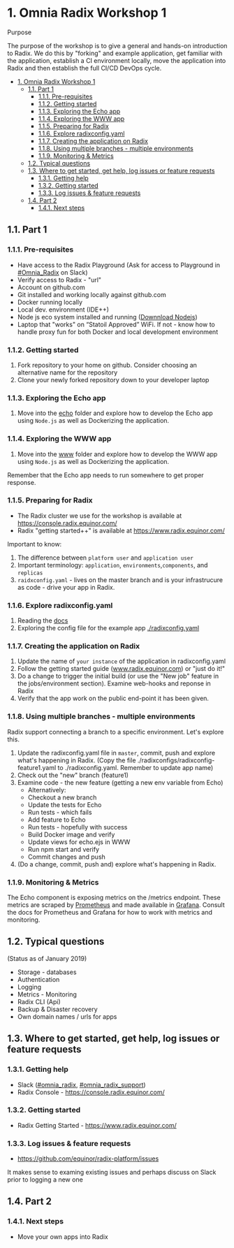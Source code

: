  <!-- markdownlint-disable MD014 MD007 MD034-->

# 1. Omnia Radix Workshop 1

Purpose

The purpose of the workshop is to give a general and hands-on introduction to Radix. We do this by "forking" and example application, get familiar with the application, establish a CI environment locally, move the application into Radix and then establish the full CI/CD DevOps cycle.

<!-- TOC -->

- [1. Omnia Radix Workshop 1](#1-omnia-radix-workshop-1)
  - [1.1. Part 1](#11-part-1)
    - [1.1.1. Pre-requisites](#111-pre-requisites)
    - [1.1.2. Getting started](#112-getting-started)
    - [1.1.3. Exploring the Echo app](#113-exploring-the-echo-app)
    - [1.1.4. Exploring the WWW app](#114-exploring-the-www-app)
    - [1.1.5. Preparing for Radix](#115-preparing-for-radix)
    - [1.1.6. Explore radixconfig.yaml](#116-explore-radixconfigyaml)
    - [1.1.7. Creating the application on Radix](#117-creating-the-application-on-radix)
    - [1.1.8. Using multiple branches - multiple environments](#118-using-multiple-branches---multiple-environments)
    - [1.1.9. Monitoring & Metrics](#119-monitoring--metrics)
  - [1.2. Typical questions](#12-typical-questions)
  - [1.3. Where to get started, get help, log issues or feature requests](#13-where-to-get-started-get-help-log-issues-or-feature-requests)
    - [1.3.1. Getting help](#131-getting-help)
    - [1.3.2. Getting started](#132-getting-started)
    - [1.3.3. Log issues & feature requests](#133-log-issues--feature-requests)
  - [1.4. Part 2](#14-part-2)
    - [1.4.1. Next steps](#141-next-steps)

<!-- /TOC -->

## 1.1. Part 1

### 1.1.1. Pre-requisites

- Have access to the Radix Playground (Ask for access to Playground in [#Omnia_Radix](https://equinor.slack.com/messages/C8U7XGGAJ) on Slack)
- Verify access to Radix - "url"
- Account on github.com
- Git installed and working locally against github.com
- Docker running locally
- Local dev. environment (IDE++)
- Node js eco system installed and running ([Downnload Nodejs](https://nodejs.org/en/download/))
- Laptop that "works" on “Statoil Approved” WiFi. If not - know how to handle proxy fun for both Docker and local development environment

### 1.1.2. Getting started

1. Fork repository to your home on github. Consider choosing an alternative name for the repository
2. Clone your newly forked repository down to your developer laptop

### 1.1.3. Exploring the Echo app

1. Move into the [echo](../echo/) folder and explore how to develop the Echo app using ```Node.js``` as well as Dockerizing the application.

### 1.1.4. Exploring the WWW app

1. Move into the [www](../www/) folder and explore how to develop the WWW app using ```Node.js``` as well as Dockerizing the application.

Remember that the Echo app needs to run somewhere to get proper response.

### 1.1.5. Preparing for Radix

- The Radix cluster we use for the workshop is available at https://console.radix.equinor.com/
- Radix "getting started++" is available at https://www.radix.equinor.com/

Important to know:  

1. The difference between ```platform user``` and ```application user```
2. Important terminology: ```application```, ```environments```,```components```, and ```replicas```
3. ```raidxconfig.yaml``` - lives on the master branch and is your infrastrucure as code - drive your app in Radix.

### 1.1.6. Explore radixconfig.yaml

1. Reading the [docs](https://github.com/equinor/radix-operator/blob/master/docs/radixconfig.md)
2. Exploring the config file for the example app [./radixconfig.yaml](../radixconfig.yaml)

### 1.1.7. Creating the application on Radix

1. Update the name of ```your instance``` of the application in radixconfig.yaml
2. Follow the getting started guide (www.radix.equinor.com) or "just do it!"
3. Do a change to trigger the initial build (or use the "New job" feature in the jobs/environment section). Examine web-hooks and reponse in Radix
4. Verify that the app work on the public end-point it has been given.

### 1.1.8. Using multiple branches - multiple environments

Radix support connecting a branch to a specific environment. Let's explore this.

1. Update the radixconfig.yaml file in ```master```, commit, push and explore what's happening in Radix. (Copy the file ./radixconfigs/radixconfig-feature1.yaml to ./radixconfig.yaml. Remember to update app name)
2. Check out the "new" branch (feature1)
3. Examine code - the new feature  (getting a new env variable from Echo)
    - Alternatively:
    - Checkout a new branch
    - Update the tests for Echo
    - Run tests - which fails
    - Add feature to Echo
    - Run tests - hopefully with success
    - Build Docker image and verify
    - Update views for echo.ejs in WWW
    - Run npm start and verify
    - Commit changes and push
4. (Do a change, commit, push and) explore what's happening in Radix.

### 1.1.9. Monitoring & Metrics

The Echo component is exposing metrics on the /metrics endpoint. These metrics are scraped by [Prometheus](https://prometheus.io/docs/introduction/overview/) and made available in [Grafana](https://grafana.com/). Consult the docs for Prometheus and Grafana for how to work with metrics and monitoring.

## 1.2. Typical questions

(Status as of January 2019)

- Storage - databases
- Authentication
- Logging
- Metrics - Monitoring
- Radix CLI (Api)
- Backup & Disaster recovery
- Own domain names / urls for apps

## 1.3. Where to get started, get help, log issues or feature requests

### 1.3.1. Getting help

- Slack ([#omnia_radix](https://equinor.slack.com/messages/C8U7XGGAJ), [#omnia_radix_support](https://equinor.slack.com/messages/CBKM6N2JY))
- Radix Console -  https://console.radix.equinor.com/

### 1.3.2. Getting started

- Radix Getting Started - https://www.radix.equinor.com/

### 1.3.3. Log issues & feature requests

- https://github.com/equinor/radix-platform/issues

It makes sense to examing existing issues and perhaps discuss on Slack prior to logging a new one

## 1.4. Part 2

### 1.4.1. Next steps

- Move your own apps into Radix
